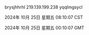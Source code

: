 brysjhhrhl 219.139.199.238 yqqlmgsycl

2024年 10月 25日 星期五 08:10:07 CST

2024年 10月 25日 星期五 00:10:07 GMT
